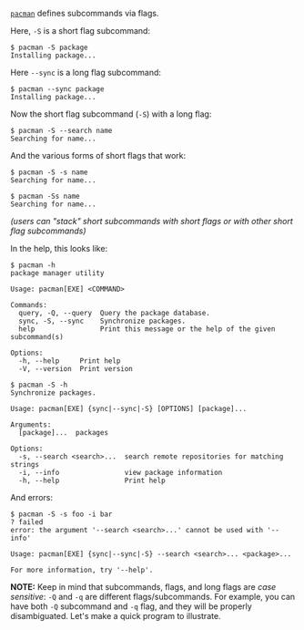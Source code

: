 [`pacman`](https://wiki.archlinux.org/index.php/pacman) defines subcommands via flags.

Here, `-S` is a short flag subcommand:

```console
$ pacman -S package
Installing package...

```

Here `--sync` is a long flag subcommand:

```console
$ pacman --sync package
Installing package...

```

Now the short flag subcommand (`-S`) with a long flag:

```console
$ pacman -S --search name
Searching for name...

```

And the various forms of short flags that work:

```console
$ pacman -S -s name
Searching for name...

$ pacman -Ss name
Searching for name...

```

_(users can "stack" short subcommands with short flags or with other short flag subcommands)_

In the help, this looks like:

```console
$ pacman -h
package manager utility

Usage: pacman[EXE] <COMMAND>

Commands:
  query, -Q, --query  Query the package database.
  sync, -S, --sync    Synchronize packages.
  help                Print this message or the help of the given subcommand(s)

Options:
  -h, --help     Print help
  -V, --version  Print version

$ pacman -S -h
Synchronize packages.

Usage: pacman[EXE] {sync|--sync|-S} [OPTIONS] [package]...

Arguments:
  [package]...  packages

Options:
  -s, --search <search>...  search remote repositories for matching strings
  -i, --info                view package information
  -h, --help                Print help

```

And errors:

```console
$ pacman -S -s foo -i bar
? failed
error: the argument '--search <search>...' cannot be used with '--info'

Usage: pacman[EXE] {sync|--sync|-S} --search <search>... <package>...

For more information, try '--help'.

```

**NOTE:** Keep in mind that subcommands, flags, and long flags are _case sensitive_: `-Q` and `-q` are different flags/subcommands. For example, you can have both `-Q` subcommand and `-q` flag, and they will be properly disambiguated.
Let's make a quick program to illustrate.
